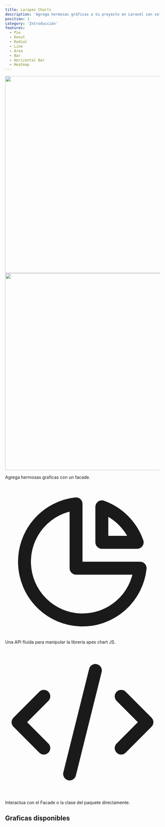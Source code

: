 ```yaml
---
title: Larapex Charts
description: 'Agrega hermosas gráficas a tu proyecto en Laravel con solo un facade.'
position: 1
category: 'Introducción'
features:
  - Pie
  - Donut
  - Radial
  - Line
  - Area
  - Bar
  - Horizontal Bar
  - Heatmap
---
```


<img src="https://banners.beyondco.de/Larapex%20Charts.png?theme=light&packageManager=composer+require&packageName=arielmejiadev%2Flarapex-charts&pattern=current&style=style_1&description=Generate+charts+with+just+one+facade.&md=1&showWatermark=0&fontSize=100px&images=https%3A%2F%2Flaravel.com%2Fimg%2Flogomark.min.svg" class="light-img" width="1280" height="640" alt=""/>

<img src="https://banners.beyondco.de/Larapex%20Charts.png?theme=dark&packageManager=composer+require&packageName=arielmejiadev%2Flarapex-charts&pattern=current&style=style_1&description=Generate+charts+with+just+one+facade.&md=1&showWatermark=0&fontSize=100px&images=https%3A%2F%2Flaravel.com%2Fimg%2Flogomark.min.svg" class="dark-img" width="1280" height="640" alt=""/>

Agrega hermosas graficas con un facade.

<div class="flex">

<div class="text-sm font-semibold flex items-center p-6 shadow rounded bg-gradient-to-r from-yellow-400 to-pink-500 text-white w-full lg:w-1/2 mx-2 hover:shadow-lg">

  <div class="text-white mr-2">
    <svg class="w-8 h-8" fill="none" stroke="currentColor" viewBox="0 0 24 24" xmlns="http://www.w3.org/2000/svg"><path stroke-linecap="round" stroke-linejoin="round" stroke-width="2" d="M11 3.055A9.001 9.001 0 1020.945 13H11V3.055z"></path><path stroke-linecap="round" stroke-linejoin="round" stroke-width="2" d="M20.488 9H15V3.512A9.025 9.025 0 0120.488 9z"></path></svg>
  </div>

  <div>Una API fluida para manipular la librería apex chart JS.</div>
</div>

<div class="text-sm font-semibold flex items-center p-6 shadow rounded bg-gradient-to-r from-green-400 to-blue-500 text-white w-full lg:w-1/2 mx-2 hover:shadow-lg">

  <div class="text-white mr-2">
    <svg class="w-8 h-8" fill="none" stroke="currentColor" viewBox="0 0 24 24" xmlns="http://www.w3.org/2000/svg"><path stroke-linecap="round" stroke-linejoin="round" stroke-width="2" d="M10 20l4-16m4 4l4 4-4 4M6 16l-4-4 4-4"></path></svg>
  </div>

  <div>Interactua con el Facade o la clase del paquete directamente.</div>
</div>

</div>

## Graficas disponibles

<list :items="features"></list>
